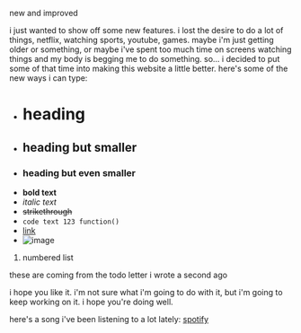 new and improved

i just wanted to show off some new features. 
i lost the desire to do a lot of things, netflix, watching sports, youtube, games. maybe i'm just getting older or something, or maybe i've spent too much time on screens watching things and my body is begging me to do something. so... i decided to put some of that time into making this website a little better. here's some of the new ways i can type:

- # heading
- ## heading but smaller
- ### heading but even smaller
- **bold text** 
- *italic text* 
- ~~strikethrough~~
- `code text 123 function()` 
- [link](https://github.com/MayerPascall/mayerpascall.github.io)
- ![image](https://www.iconarchive.com/download/i103429/paomedia/small-n-flat/heart.ico)
1. numbered list

these are coming from the todo letter i wrote a second ago

i hope you like it. i'm not sure what i'm going to do with it, but i'm going to keep working on it. i hope you're doing well.

here's a song i've been listening to a lot lately: [spotify](https://open.spotify.com/track/2kRFrWaLWiKq48YYVdGcm8?si=d5938c4338154280)